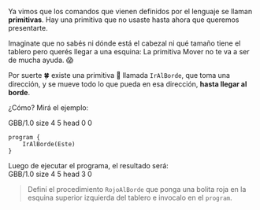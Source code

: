 Ya vimos que los comandos que vienen definidos por el lenguaje se llaman **primitivas**. Hay una primitiva que no usaste hasta ahora que queremos presentarte.

Imaginate que no sabés ni dónde está el cabezal ni qué tamaño tiene el tablero pero querés llegar a una esquina: La primitiva Mover no te va a ser de mucha ayuda. :scream:

Por suerte :four_leaf_clover: existe una primitiva :gift: llamada `IrAlBorde`, que toma una dirección, y se mueve todo lo que pueda en esa dirección, **hasta llegar al borde**.

¿Cómo? Mirá el ejemplo:

<gs-board>   
  GBB/1.0
  size 4 5
  head 0 0
<gs-board>

``` gobstones
program {
	IrAlBorde(Este)
}
```

Luego de ejecutar el programa, el resultado será:
<gs-board>   
  GBB/1.0
  size 4 5
  head 3 0
<gs-board>

> Definí el procedimiento `RojoAlBorde` que ponga una bolita roja en la esquina superior izquierda del tablero e invocalo en el `program`.